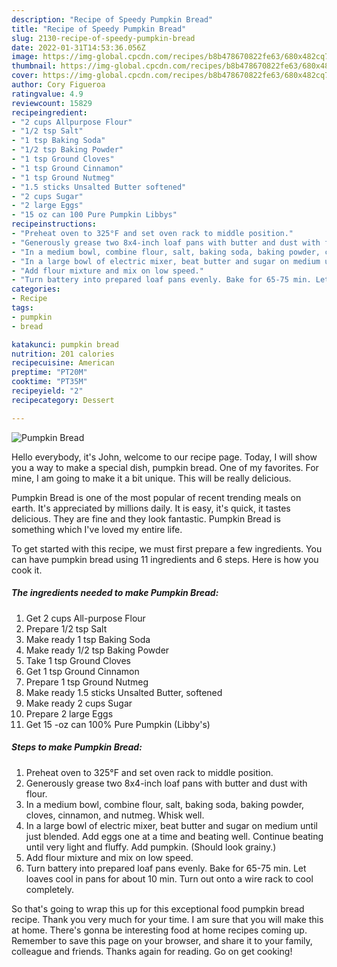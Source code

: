 ```yaml
---
description: "Recipe of Speedy Pumpkin Bread"
title: "Recipe of Speedy Pumpkin Bread"
slug: 2130-recipe-of-speedy-pumpkin-bread
date: 2022-01-31T14:53:36.056Z
image: https://img-global.cpcdn.com/recipes/b8b478670822fe63/680x482cq70/pumpkin-bread-recipe-main-photo.jpg
thumbnail: https://img-global.cpcdn.com/recipes/b8b478670822fe63/680x482cq70/pumpkin-bread-recipe-main-photo.jpg
cover: https://img-global.cpcdn.com/recipes/b8b478670822fe63/680x482cq70/pumpkin-bread-recipe-main-photo.jpg
author: Cory Figueroa
ratingvalue: 4.9
reviewcount: 15829
recipeingredient:
- "2 cups Allpurpose Flour"
- "1/2 tsp Salt"
- "1 tsp Baking Soda"
- "1/2 tsp Baking Powder"
- "1 tsp Ground Cloves"
- "1 tsp Ground Cinnamon"
- "1 tsp Ground Nutmeg"
- "1.5 sticks Unsalted Butter softened"
- "2 cups Sugar"
- "2 large Eggs"
- "15 oz can 100 Pure Pumpkin Libbys"
recipeinstructions:
- "Preheat oven to 325°F and set oven rack to middle position."
- "Generously grease two 8x4-inch loaf pans with butter and dust with flour."
- "In a medium bowl, combine flour, salt, baking soda, baking powder, cloves, cinnamon, and nutmeg. Whisk well."
- "In a large bowl of electric mixer, beat butter and sugar on medium until just blended. Add eggs one at a time and beating well. Continue beating until very light and fluffy. Add pumpkin. (Should look grainy.)"
- "Add flour mixture and mix on low speed."
- "Turn battery into prepared loaf pans evenly. Bake for 65-75 min. Let loaves cool in pans for about 10 min. Turn out onto a wire rack to cool completely."
categories:
- Recipe
tags:
- pumpkin
- bread

katakunci: pumpkin bread 
nutrition: 201 calories
recipecuisine: American
preptime: "PT20M"
cooktime: "PT35M"
recipeyield: "2"
recipecategory: Dessert

---
```



![Pumpkin Bread](https://img-global.cpcdn.com/recipes/b8b478670822fe63/680x482cq70/pumpkin-bread-recipe-main-photo.jpg)

Hello everybody, it's John, welcome to our recipe page. Today, I will show you a way to make a special dish, pumpkin bread. One of my favorites. For mine, I am going to make it a bit unique. This will be really delicious.



Pumpkin Bread is one of the most popular of recent trending meals on earth. It's appreciated by millions daily. It is easy, it's quick, it tastes delicious. They are fine and they look fantastic. Pumpkin Bread is something which I've loved my entire life.


To get started with this recipe, we must first prepare a few ingredients. You can have pumpkin bread using 11 ingredients and 6 steps. Here is how you cook it.

<!--inarticleads1-->

##### The ingredients needed to make Pumpkin Bread:

1. Get 2 cups All-purpose Flour
1. Prepare 1/2 tsp Salt
1. Make ready 1 tsp Baking Soda
1. Make ready 1/2 tsp Baking Powder
1. Take 1 tsp Ground Cloves
1. Get 1 tsp Ground Cinnamon
1. Prepare 1 tsp Ground Nutmeg
1. Make ready 1.5 sticks Unsalted Butter, softened
1. Make ready 2 cups Sugar
1. Prepare 2 large Eggs
1. Get 15 -oz can 100% Pure Pumpkin (Libby&#39;s)




<!--inarticleads2-->

##### Steps to make Pumpkin Bread:

1. Preheat oven to 325°F and set oven rack to middle position.
1. Generously grease two 8x4-inch loaf pans with butter and dust with flour.
1. In a medium bowl, combine flour, salt, baking soda, baking powder, cloves, cinnamon, and nutmeg. Whisk well.
1. In a large bowl of electric mixer, beat butter and sugar on medium until just blended. Add eggs one at a time and beating well. Continue beating until very light and fluffy. Add pumpkin. (Should look grainy.)
1. Add flour mixture and mix on low speed.
1. Turn battery into prepared loaf pans evenly. Bake for 65-75 min. Let loaves cool in pans for about 10 min. Turn out onto a wire rack to cool completely.




So that's going to wrap this up for this exceptional food pumpkin bread recipe. Thank you very much for your time. I am sure that you will make this at home. There's gonna be interesting food at home recipes coming up. Remember to save this page on your browser, and share it to your family, colleague and friends. Thanks again for reading. Go on get cooking!

